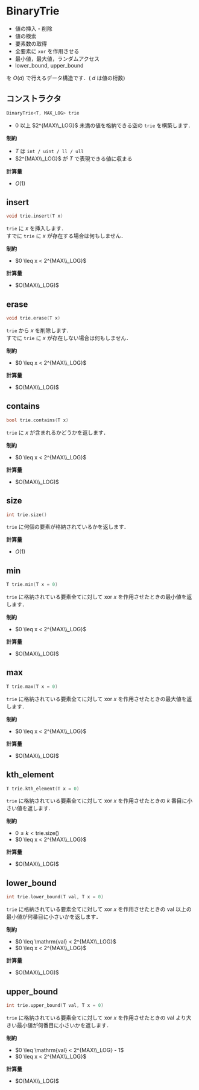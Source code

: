 # BinaryTrie

- 値の挿入・削除
- 値の検索
- 要素数の取得
- 全要素に `xor` を作用させる
- 最小値，最大値，ランダムアクセス
- lower_bound, upper_bound

を $O(d)$ で行えるデータ構造です．( $d$ は値の桁数)

## コンストラクタ

```cpp
BinaryTrie<T, MAX_LOG> trie
```

- $0$ 以上 $2^{MAX\\_LOG}$ 未満の値を格納できる空の `trie` を構築します．

**制約**

- $T$ は `int / uint / ll / ull`
- $2^{MAX\\_LOG}$ が $T$ で表現できる値に収まる

**計算量**

- $O(1)$

## insert

```cpp
void trie.insert(T x)
```

`trie` に $x$ を挿入します．<br>
すでに `trie` に $x$ が存在する場合は何もしません．

**制約**

- $0 \leq x < 2^{MAX\\_LOG}$

**計算量**

- $O(MAX\\_LOG)$

## erase

```cpp
void trie.erase(T x)
```

`trie` から $x$ を削除します．<br>
すでに `trie` に $x$ が存在しない場合は何もしません．

**制約**

- $0 \leq x < 2^{MAX\\_LOG}$

**計算量**

- $O(MAX\\_LOG)$

## contains

```cpp
bool trie.contains(T x)
```

`trie` に $x$ が含まれるかどうかを返します．

**制約**

- $0 \leq x < 2^{MAX\\_LOG}$

**計算量**

- $O(MAX\\_LOG)$

## size

```cpp
int trie.size()
```

`trie` に何個の要素が格納されているかを返します．

**計算量**

- $O(1)$

## min

```cpp
T trie.min(T x = 0)
```

`trie` に格納されている要素全てに対して $\mathrm{xor} ~ x$ を作用させたときの最小値を返します．

**制約**

- $0 \leq x < 2^{MAX\\_LOG}$

**計算量**

- $O(MAX\\_LOG)$

## max

```cpp
T trie.max(T x = 0)
```

`trie` に格納されている要素全てに対して $\mathrm{xor} ~ x$ を作用させたときの最大値を返します．

**制約**

- $0 \leq x < 2^{MAX\\_LOG}$

**計算量**

- $O(MAX\\_LOG)$

## kth_element

```cpp
T trie.kth_element(T x = 0)
```

`trie` に格納されている要素全てに対して $\mathrm{xor} ~ x$ を作用させたときの $k$ 番目に小さい値を返します．

**制約**

- $0 \leq k < \mathrm{trie.size()}$
- $0 \leq x < 2^{MAX\\_LOG}$

**計算量**

- $O(MAX\\_LOG)$

## lower_bound

```cpp
int trie.lower_bound(T val, T x = 0)
```

`trie` に格納されている要素全てに対して $\mathrm{xor} ~ x$ を作用させたときの $\mathrm{val}$ 以上の最小値が何番目に小さいかを返します．

**制約**

- $0 \leq \mathrm{val} < 2^{MAX\\_LOG}$
- $0 \leq x < 2^{MAX\\_LOG}$

**計算量**

- $O(MAX\\_LOG)$

## upper_bound

```cpp
int trie.upper_bound(T val, T x = 0)
```

`trie` に格納されている要素全てに対して $\mathrm{xor} ~ x$ を作用させたときの $\mathrm{val}$ より大きい最小値が何番目に小さいかを返します．

**制約**

- $0 \leq \mathrm{val} < 2^{MAX\\_LOG} - 1$
- $0 \leq x < 2^{MAX\\_LOG}$

**計算量**

- $O(MAX\\_LOG)$